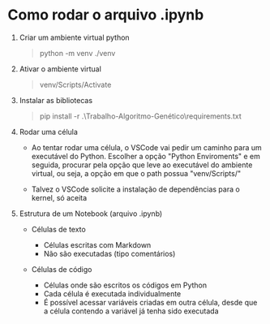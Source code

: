 # Como rodar o arquivo .ipynb

1. Criar um ambiente virtual python
    > python -m venv ./venv

1. Ativar o ambiente virtual
    > venv/Scripts/Activate

1. Instalar as bibliotecas
    > pip install -r .\Trabalho-Algoritmo-Genético\requirements.txt

1. Rodar uma célula
    - Ao tentar rodar uma célula, o VSCode vai pedir um caminho para um executável do Python. Escolher a opção "Python Enviroments" e em seguida, procurar pela opção que leve ao executável do ambiente virtual, ou seja, a opção em que o path possua "venv/Scripts/"

    - Talvez o VSCode solicite a instalação de dependências para o kernel, só aceita

1. Estrutura de um Notebook (arquivo .ipynb)
    - Células de texto
        - Células escritas com Markdown
        - Não são executadas (tipo comentários)

    - Células de código
        - Células onde são escritos os códigos em Python
        - Cada célula é executada individualmente
        - É possível acessar variáveis criadas em outra célula, desde que a célula contendo a variável já tenha sido executada